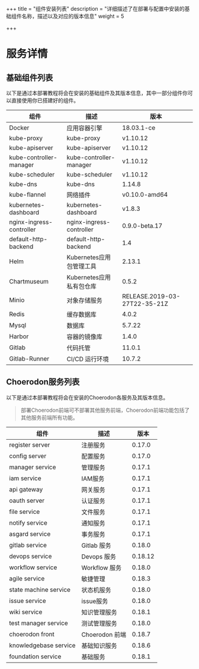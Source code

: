 +++
title = "组件安装列表"
description = "详细描述了在部署与配置中安装的基础组件名称，描述以及对应的版本信息"
weight = 5

+++

# 服务详情

## 基础组件列表

以下是通过本部署教程将会在安装的基础组件及其版本信息，其中一部分组件你可以直接使用你已搭建好的组件。

组件|描述| 版本
---|---|---
Docker|应用容器引擎|18.03.1-ce
kube-proxy|kube-proxy|v1.10.12
kube-apiserver|kube-apiserver|v1.10.12
kube-controller-manager|kube-controller-manager|v1.10.12
kube-scheduler|kube-scheduler|v1.10.12
kube-dns|kube-dns|1.14.8
kube-flannel|网络插件|v0.10.0-amd64
kubernetes-dashboard|kubernetes-dashboard|v1.8.3
nginx-ingress-controller|nginx-ingress-controller|0.9.0-beta.17
default-http-backend|default-http-backend|1.4
Helm|Kubernetes应用包管理工具|2.13.1
Chartmuseum|Kubernetes应用私有包仓库|0.5.2
Minio|对象存储服务|RELEASE.2019-03-27T22-35-21Z
Redis|缓存数据库|4.0.2
Mysql|数据库|5.7.22
Harbor|容器的镜像库|1.4.0
Gitlab|代码托管|11.0.1
Gitlab-Runner|CI/CD 运行环境|10.7.2

## Choerodon服务列表

以下是通过本部署教程将会在安装的Choerodon各服务及其版本信息。

<blockquote class="note"> 
部署Choerodon前端可不部署其他服务前端，Choerodon前端功能包括了其他服务前端所有功能。
</blockquote>

组件|描述| 版本
---|---|---
register server|注册服务|0.17.0
config server|配置服务|0.17.0
manager service|管理服务|0.17.1
iam service|IAM服务|0.17.1
api gateway|网关服务|0.17.1
oauth server|认证服务|0.17.1
file service|文件服务|0.17.1
notify service|通知服务|0.17.1
asgard service|事务服务|0.17.1
gitlab service|Gitlab 服务|0.18.0
devops service|Devops 服务|0.18.12
workflow service|Workflow 服务|0.18.0
agile service|敏捷管理|0.18.3
state machine service|状态机服务|0.18.0
issue service|issue服务|0.18.0
wiki service|知识管理服务|0.18.1
test manager service|测试管理服务|0.18.0
choerodon front|Choerodon 前端|0.18.7
knowledgebase service |基础知识服务|0.18.6
foundation service |基础服务|0.18.1